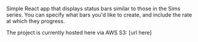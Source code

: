 Simple React app that displays status bars similar to those in the Sims series. You can specify what bars you'd like to create, and include the rate at which they progress.

The project is currently hosted here via AWS S3: [url here]
